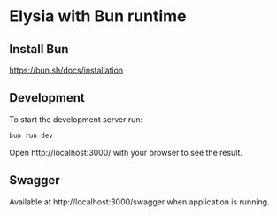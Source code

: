 # Elysia with Bun runtime

## Install Bun
https://bun.sh/docs/installation

## Development
To start the development server run:
```bash
bun run dev
```

Open http://localhost:3000/ with your browser to see the result.

## Swagger
Available at http://localhost:3000/swagger when application is running. 
